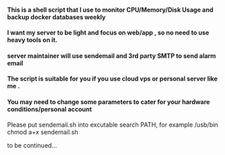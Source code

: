 #### This is a shell script that I use to monitor CPU/Memory/Disk Usage and backup docker databases weekly ######  
#### I want my server to be light and focus on web/app , so no need to use heavy tools on it. ######  
#### server maintainer will use sendemail and 3rd party SMTP to send alarm email ##########  
#### The script is suitable for you  if you use cloud vps or personal server like me . #####  
#### You may need to change some parameters to cater for your hardware conditions/personal account ####  
Please put sendemail.sh into excutable search PATH, for example /usb/bin
chmod a+x sendemail.sh

to be continued...

